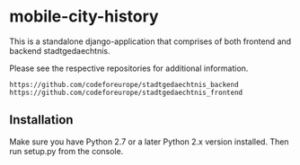 mobile-city-history
===================
This is a standalone django-application that comprises of both frontend and backend stadtgedaechtnis.

Please see the respective repositories for additional information.
```
https://github.com/codeforeurope/stadtgedaechtnis_backend
https://github.com/codeforeurope/stadtgedaechtnis_frontend
```

Installation
------------
Make sure you have Python 2.7 or a later Python 2.x version installed. Then run setup.py from the console.
